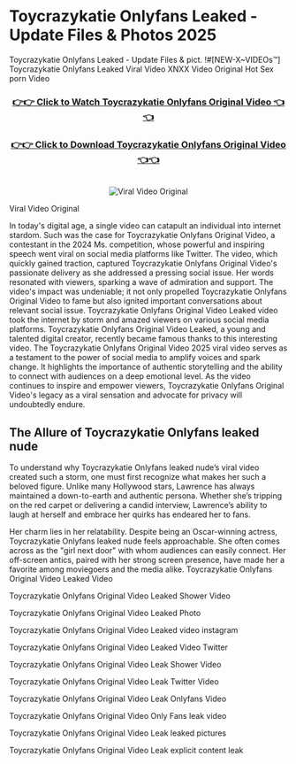 # Toycrazykatie Onlyfans Leaked - Update Files & Photos 2025

Toycrazykatie Onlyfans Leaked - Update Files & pict. !#[NEW-X~VIDEOs™] Toycrazykatie Onlyfans Leaked Viral Video XNXX Video Original Hot Sex porn Video
<br>
<div align="center">
<h3><a href="https://links2leaks.com/toycrazykatie" rel="nofollow">👉👉 Click to Watch Toycrazykatie Onlyfans Original Video 👈👈</a></h3>
<h3><a href="https://links2leaks.com/toycrazykatie" rel="nofollow">👉👉 Click to Download Toycrazykatie Onlyfans Original Video 👈👈</a></h3>
<br>
<a href="https://links2leaks.com/toycrazykatie" rel="nofollow"><img src="https://i.ibb.co/Gkj2r4b/banner.png" alt="Viral Video Original" style="max-width: 100%; display: inline-block;" data-target="animated-image.originalImage"></a>
</div>

Viral Video Original

In today's digital age, a single video can catapult an individual into internet stardom. Such was the case for Toycrazykatie Onlyfans Original Video, a contestant in the 2024 Ms. competition, whose powerful and inspiring speech went viral on social media platforms like Twitter.
The video, which quickly gained traction, captured Toycrazykatie Onlyfans Original Video's passionate delivery as she addressed a pressing social issue. Her words resonated with viewers, sparking a wave of admiration and support. The video's impact was undeniable; it not only propelled Toycrazykatie Onlyfans Original Video to fame but also ignited important conversations about relevant social issue.
Toycrazykatie Onlyfans Original Video Leaked video took the internet by storm and amazed viewers on various social media platforms. Toycrazykatie Onlyfans Original Video Leaked, a young and talented digital creator, recently became famous thanks to this interesting video.
The Toycrazykatie Onlyfans Original Video 2025 viral video serves as a testament to the power of social media to amplify voices and spark change. It highlights the importance of authentic storytelling and the ability to connect with audiences on a deep emotional level. As the video continues to inspire and empower viewers, Toycrazykatie Onlyfans Original Video's legacy as a viral sensation and advocate for privacy will undoubtedly endure.

<h2>The Allure of Toycrazykatie Onlyfans leaked nude</h2>


To understand why Toycrazykatie Onlyfans leaked nude’s viral video created such a storm, one must first recognize what makes her such a beloved figure. Unlike many Hollywood stars, Lawrence has always maintained a down-to-earth and authentic persona. Whether she’s tripping on the red carpet or delivering a candid interview, Lawrence’s ability to laugh at herself and embrace her quirks has endeared her to fans.

Her charm lies in her relatability. Despite being an Oscar-winning actress, Toycrazykatie Onlyfans leaked nude feels approachable. She often comes across as the "girl next door" with whom audiences can easily connect. Her off-screen antics, paired with her strong screen presence, have made her a favorite among moviegoers and the media alike.
Toycrazykatie Onlyfans Original Video Leaked Video

Toycrazykatie Onlyfans Original Video Leaked Shower Video

Toycrazykatie Onlyfans Original Video Leaked Photo

Toycrazykatie Onlyfans Original Video Leaked video instagram

Toycrazykatie Onlyfans Original Video Leaked Video Twitter

Toycrazykatie Onlyfans Original Video Leak Shower Video

Toycrazykatie Onlyfans Original Video Leak Twitter Video

Toycrazykatie Onlyfans Original Video Leak Onlyfans Video

Toycrazykatie Onlyfans Original Video Only Fans leak video

Toycrazykatie Onlyfans Original Video Leak leaked pictures

Toycrazykatie Onlyfans Original Video Leak explicit content leak